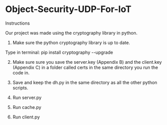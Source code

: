 # Object-Security-UDP-For-IoT

Instructions

Our project was made using the cryptography library in python.

1. Make sure the python cryptography library is up to date.

Type in terminal:
pip install cryptography --upgrade

2. Make sure sure you save the server.key (Appendix B) and the client.key (Appendix C) in a folder called certs in the same directory you run the code in. 

3. Save and keep the dh.py in the same directory as all the other python scripts.

4. Run server.py 

5. Run cache.py 

6. Run client.py 



